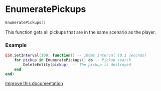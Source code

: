# EnumeratePickups

```lua
EnumeratePickups()
```
This function gets all pickups that are in the same scenario as the player.

### Example
```lua
ESX.SetInterval(100, function() -- 100ms interval (0.1 seconds)
	for pickup in EnumeratePickups() do -- Pickup search
		DeleteEntity(pickup)  -- The pickup is destroyed
	end
end)
```

[Improve this documentation](https://github.com/esx-framework/esx-framework.github.io/blob/development/docs/es_extended2/client/functions/game/enumeratepickups.md)